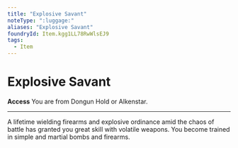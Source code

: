 ```yaml
---
title: "Explosive Savant"
noteType: ":luggage:"
aliases: "Explosive Savant"
foundryId: Item.kgg1LL78RwWlsEJ9
tags:
  - Item
---
```


# Explosive Savant

**Access** You are from Dongun Hold or Alkenstar.

* * *

A lifetime wielding firearms and explosive ordinance amid the chaos of battle has granted you great skill with volatile weapons. You become trained in simple and martial bombs and firearms.

